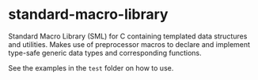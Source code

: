 # standard-macro-library
Standard Macro Library (SML) for C containing templated data structures and utilities. Makes use of preprocessor macros to declare and implement type-safe generic data types and corresponding functions.

See the examples in the `test` folder on how to use.